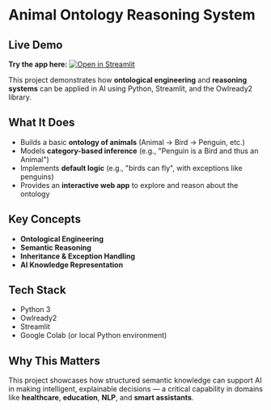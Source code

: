 # Animal Ontology Reasoning System
## Live Demo
**Try the app here:** [![Open in Streamlit](https://static.streamlit.io/badges/streamlit_badge_black_white.svg)](https://animalontologysystem-rbyc9n4q8pwtkc4nvxwunw.streamlit.app/)

This project demonstrates how **ontological engineering** and **reasoning systems** can be applied in AI using Python, Streamlit, and the Owlready2 library.

## What It Does
- Builds a basic **ontology of animals** (Animal → Bird → Penguin, etc.)
- Models **category-based inference** (e.g., "Penguin is a Bird and thus an Animal")
- Implements **default logic** (e.g., "birds can fly", with exceptions like penguins)
- Provides an **interactive web app** to explore and reason about the ontology

## Key Concepts
- **Ontological Engineering**
- **Semantic Reasoning**
- **Inheritance & Exception Handling**
- **AI Knowledge Representation**

## Tech Stack
- Python 3
- Owlready2
- Streamlit
- Google Colab (or local Python environment)

## Why This Matters
This project showcases how structured semantic knowledge can support AI in making intelligent, explainable decisions — a critical capability in domains like **healthcare**, **education**, **NLP**, and **smart assistants**.
